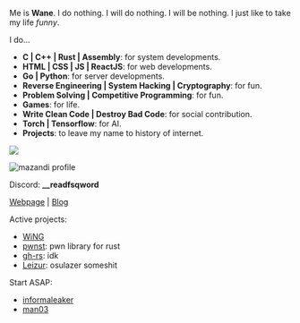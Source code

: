 Me is **Wane**. I do nothing. I will do nothing. I will be nothing. I just like to take my life *funny*.

I do...
- **C | C++ | Rust | Assembly**: for system developments.
- **HTML | CSS | JS | ReactJS**: for web developments.
- **Go | Python**: for server developments.
- **Reverse Engineering | System Hacking | Cryptography**: for fun.
- **Problem Solving | Competitive Programming**: for fun.
- **Games**: for life.
- **Write Clean Code | Destroy Bad Code**: for social contribution.
- **Torch | Tensorflow**: for AI.
- **Projects**: to leave my name to history of internet.

<a href="https://solved.ac/j2ssicaalt">
    <img src="http://mazassumnida.wtf/api/v2/generate_badge?boj=j2ssicaalt"/>
</a>
<br>

![mazandi profile](http://mazandi.herokuapp.com/api?handle=j2ssicaalt&theme=light)

Discord: **__readfsqword**

[Webpage](https://wane.im/) | [Blog](https://blog.wane.im/)

Active projects:
+ [WiNG](https://github.com/NeoMaster831/WiNG)
+ [pwnst](https://github.com/NeoMaster831/pwnst): pwn library for rust
+ [gh-rs](https://github.com/NeoMaster831/gh-rs): idk
+ [Leizur](https://github.com/NeoMaster831/Leizur): osulazer someshit

Start ASAP:
+ [informaleaker](https://github.com/NeoMaster831/informaleaker)
+ [man03](https://github.com/NeoMaster831/man03)
